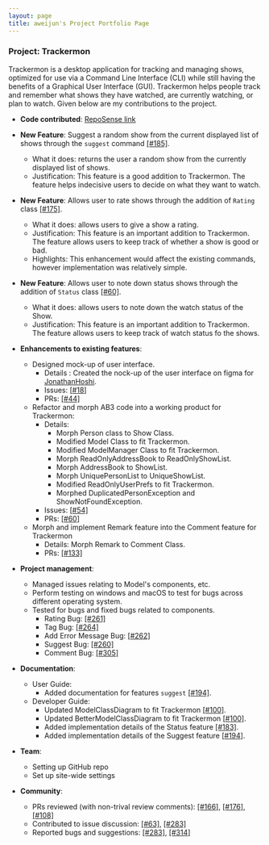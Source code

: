 ```yaml
---
layout: page
title: aweijun's Project Portfolio Page
---
```


### Project: Trackermon

Trackermon is a desktop application for tracking and managing shows, optimized for use via a Command Line Interface (CLI) while still having the benefits of a Graphical User Interface (GUI). Trackermon helps people track and remember what shows they have watched, are currently watching, or plan to watch.
Given below are my contributions to the project.

* **Code contributed**: [RepoSense link](https://nus-cs2103-ay2122s2.github.io/tp-dashboard/?search=aweijun&sort=groupTitle&sortWithin=title&timeframe=commit&mergegroup=&groupSelect=groupByRepos&breakdown=true&checkedFileTypes=docs~functional-code~test-code~other&since=2022-02-18)

* **New Feature**: Suggest a random show from the current displayed list of shows through the `suggest` command  [[\#185]](https://github.com/AY2122S2-CS2103T-T09-3/tp/pull/185).
  * What it does: returns the user a random show from the currently displayed list of shows.
  * Justification: This feature is a good addition to Trackermon. The feature helps indecisive users to decide on what they want to watch.

* **New Feature**: Allows user to rate shows through the addition of `Rating` class [[\#175]](https://github.com/AY2122S2-CS2103T-T09-3/tp/pull/175).
  * What it does: allows users to give a show a rating.
  * Justification: This feature is an important addition to Trackermon. The feature allows users to keep track of whether a show is good or bad.
  * Highlights: This enhancement would affect the existing commands, however implementation was relatively simple.

* **New Feature**: Allows user to note down status shows through the addition of `Status` class [[\#60]](https://github.com/AY2122S2-CS2103T-T09-3/tp/pull/60).
  * What it does: allows users to note down the watch status of the Show.
  * Justification: This feature is an important addition to Trackermon. The feature allows users to keep track of watch status fo the shows.

* **Enhancements to existing features**:
  * Designed mock-up of user interface.
    * Details : Created the nock-up of the user interface on figma for [JonathanHoshi](https://github.com/JonathanHoshi).
    * Issues: [[\#18]](https://github.com/AY2122S2-CS2103T-T09-3/tp/issues/18)
    * PRs: [[\#44]](https://github.com/AY2122S2-CS2103T-T09-3/tp/pull/44)
  * Refactor and morph AB3 code into a working product for Trackermon:
    * Details: 
      * Morph Person class to Show Class.
      * Modified Model Class to fit Trackermon.
      * Modified ModelManager Class to fit Trackermon.
      * Morph ReadOnlyAddressBook to ReadOnlyShowList.
      * Morph AddressBook to ShowList.
      * Morph UniquePersonList to UniqueShowList.
      * Modified ReadOnlyUserPrefs to fit Trackermon.
      * Morphed DuplicatedPersonException and ShowNotFoundException.
    * Issues: [[\#54]](https://github.com/AY2122S2-CS2103T-T09-3/tp/issues/54)
    * PRs: [[\#60]](https://github.com/AY2122S2-CS2103T-T09-3/tp/pull/60)
  * Morph and implement Remark feature into the Comment feature for Trackermon
    * Details: Morph Remark to Comment Class.
    * PRs: [[\#133]](https://github.com/AY2122S2-CS2103T-T09-3/tp/pull/133)

* **Project management**:
  * Managed issues relating to Model's components, etc. 
  * Perform testing on windows and macOS to test for bugs across different operating system.
  * Tested for bugs and fixed bugs related to components.
    * Rating Bug: [[\#261]](https://github.com/AY2122S2-CS2103T-T09-3/tp/pull/261)
    * Tag Bug: [[\#264]](https://github.com/AY2122S2-CS2103T-T09-3/tp/pull/264)
    * Add Error Message Bug: [[\#262]](https://github.com/AY2122S2-CS2103T-T09-3/tp/pull/262)
    * Suggest Bug: [[\#260]](https://github.com/AY2122S2-CS2103T-T09-3/tp/pull/260)
    * Comment Bug: [[\#305]](https://github.com/AY2122S2-CS2103T-T09-3/tp/pull/305)
* **Documentation**:
  * User Guide: 
    * Added documentation for features `suggest` [[\#194]](https://github.com/AY2122S2-CS2103T-T09-3/tp/pull/194).
  * Developer Guide:
    * Updated ModelClassDiagram to fit Trackermon [[\#100]](https://github.com/AY2122S2-CS2103T-T09-3/tp/pull/100).
    * Updated BetterModelClassDiagram to fit Trackermon [[#100]](https://github.com/AY2122S2-CS2103T-T09-3/tp/pull/100).
    * Added implementation details of the Status feature [[\#183]](https://github.com/AY2122S2-CS2103T-T09-3/tp/pull/183).
    * Added implementation details of the Suggest feature [[\#194]](https://github.com/AY2122S2-CS2103T-T09-3/tp/pull/194).

* **Team**:
  * Setting up GitHub repo
  * Set up site-wide settings

* **Community**:
  * PRs reviewed (with non-trival review comments): [[\#166]](https://github.com/AY2122S2-CS2103T-T09-3/tp/pull/166#discussion_r835801455),
  [[\#176]](https://github.com/AY2122S2-CS2103T-T09-3/tp/pull/176#discussion_r835937502),
  [[\#108]](https://github.com/AY2122S2-CS2103T-T09-3/tp/pull/108#discussion_r828101674)
  * Contributed to issue discussion: [[\#63]](https://github.com/AY2122S2-CS2103T-T09-3/tp/issues/63), [[\#283]](https://github.com/AY2122S2-CS2103T-T09-3/tp/issues/283)
  * Reported bugs and suggestions:  [[\#283]](https://github.com/AY2122S2-CS2103T-T09-3/tp/issues/283), [[\#314]](https://github.com/AY2122S2-CS2103T-T09-3/tp/issues/314)

